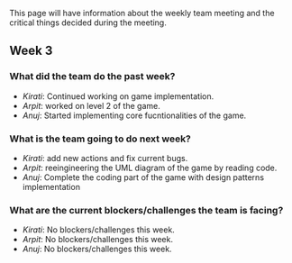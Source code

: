This page will have information about the weekly team meeting and the critical things decided during the meeting.


## Week 3


### What did the team do the past week?

* *Kirati*: Continued working on game implementation.
* *Arpit*: worked on level 2 of the game.
* *Anuj*: Started implementing core fucntionalities of the game.


### What is the team going to do next week?
* *Kirati*: add new actions and fix current bugs.
* *Arpit*: reeingineering the UML diagram of the game by reading code.
* *Anuj*: Complete the coding part of the game with design patterns implementation


### What are the current blockers/challenges the team is facing?
* *Kirati*: No blockers/challenges this week.
* *Arpit*: No blockers/challenges this week.
* *Anuj*: No blockers/challenges this week.

